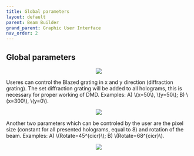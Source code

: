 ```yaml
---
title: Global parameters
layout: default
parent: Beam Builder
grand_parent: Graphic User Interface
nav_order: 2
---
```

## [](#header-2)Global parameters
<script id="MathJax-script" async src="https://cdn.jsdelivr.net/npm/mathjax@3/es5/tex-mml-chtml.js"></script>
<p align="center">
  <img src="/BCAA_tutorial/assets/images/Global_parameters.png">
</p>
Useres can control the Blazed grating in x and y direction (diffraction grating). The set diffraction grating will be added to all holograms, this is necessary for proper working of DMD. Examples: A) \(x=50\), \(y=50\); B) \(x=300\), \(y=0\).
<p align="center">
  <img src="/BCAA_tutorial/assets/images/Blazed_grating_example.png">
</p>
Another two parameters which can be controled by the user are the pixel size (constant for all presented holograms, equal to 8) and rotation of the beam.  Examples: A) \(Rotate=45^{cicr}\); B) \(Rotate=68^{cicr}\).
<p align="center">
  <img src="/BCAA_tutorial/assets/images/Rotate_example.png">
</p>
